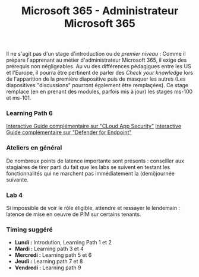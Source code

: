 ﻿---
title: Microsoft 365 - Administrateur Microsoft 365
goDeploy: true
m365: true
labs: https://github.com/MicrosoftLearning/MS-102T00-Microsoft-365-Administrator-Essentials/tree/master/Instructions/Labs
---
<div id="conseils">
  Il ne s'agit pas d'un stage d'introduction ou de <i>premier niveau</i> : Comme il prépare l'apprenant au métier d'administrateur Microsoft 365, il exige des prérequis non négligeables.
  Au vu des différences pédagigues entre les US et l'Europe, il pourra être pertinent de parler des <i>Check your knowledge</i> lors de l'apparition de la première diapositive puis de masquer les autres (Les diapositives "discussions" pourront également être remplaçées).
  Ce stage remplace (en en prenant des modules, parfois mis à jour) les stages ms-100 et ms-101.

<h3>Learning Path 6</h3>
 <a href="https://mslearn.cloudguides.com/en-us/guides/Protect%20and%20control%20information%20with%20Microsoft%20Cloud%20App%20Security" target="_blank">Interactive Guide complémentaire sur "CLoud App Security"</a>
 <a href="https://mslearn.cloudguides.com/guides/Investigate%20and%20remediate%20threats%20with%20Microsoft%20Defender%20for%20Endpoint" target="_blank">Interactive Guide complémentaire sur "Defender for Endpoint"</a> 
 
<h3>Ateliers en général</h3>
De nombreux points de latence importante sont présents : conseiller aux stagiaires de tirer parti du fait que les labs se suivent en testant les fonctionnalités qui ne marchent pas immédiatement la (demi)journée suivante.  
<h3>Lab 4</h3>
Si impossible de voir le rôle éligible, attendre et ressayer le lendemain : latence de mise en oeuvre de PIM sur certains tenants.  
 
<h3>Timing suggéré</h3>
  <ul>
  <li><b>Lundi :</b> Introdution, Learning Path 1 et 2</li>
  <li><b>Mardi :</b> Learning path 3 et 4</li>
  <li><b>Mercredi :</b> Learning path 5 et 6</li>
  <li><b>Jeudi :</b> Learning path 7 et 8</li>
  <li><b>Vendredi :</b> Learning path 9</li>
</ul>
</div>
